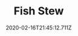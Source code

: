 ---
templateKey: blog-post
title: Fish Stew
type: cooking
energy: 225
health: 101
description: It smells a lot like the sea. Tastes better,  though., 
featuredpost: false
date: 2020-02-16T21:45:12.711Z
featuredimage: /img/Fish_Stew.png
sellPrice: 175
tags:
  - Crayfish
  - Mussel
  - Periwinkle
  - Tomato
  - edible
---